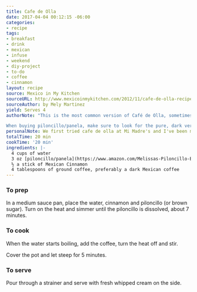 ```yaml
---
title: Cafe de Olla
date: 2017-04-04 00:12:15 -06:00
categories:
- recipe
tags:
- breakfast
- drink
- mexican
- infuse
- weekend
- diy-project
- to-do
- coffee
- cinnamon
layout: recipe
source: Mexico in My Kitchen
sourceURL: http://www.mexicoinmykitchen.com/2012/11/cafe-de-olla-recipe-receta-de-cafe-de.html
sourceAuthor: by Mely Martinez
yield: Serves 4
authorNote: "This is the most common version of Café de Olla, sometimes you will find it with the addition of cloves and anise seeds. Another variation adds an orange peel into the pot for a nice aroma.

When buying piloncillo/panela, make sure to look for the pure, dark version. There is a look-alike version in some stores that are just plain sugar in a cone shape lacking the flavor and nutrients  of the real piloncillo. When ready to cut the piloncillo, warm it up first to soften it."
personalNote: We first tried cafe de olla at Mi Madre's and I've been meaning to make it at home for years. One day!
totalTime: 20 min
cookTime: '20 min'
ingredients: |-
  4 cups of water
  3 oz [piloncillo/panela](https://www.amazon.com/Melissas-Piloncillo-Brown-Sugar-6-Ounce/dp/B000F4990I) or dark brown sugar (about ⅓ cup)
  ½ a stick of Mexican Cinnamon
  4 tablespoons of ground coffee, preferably a dark Mexican coffee
---
```


### To prep

In a medium sauce pan, place the water, cinnamon and piloncillo (or brown sugar). Turn on the heat and simmer until the piloncillo is dissolved, about 7 minutes.

### To cook

When the water starts boiling, add the coffee, turn the heat off and stir.

Cover the pot and let steep for 5 minutes.

### To serve
Pour through a strainer and serve with fresh whipped cream on the side.

